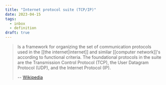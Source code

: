 ```yaml
---
title: "Internet protocol suite (TCP/IP)"
date: 2023-04-15
tags:
  - inbox
  - definition
draft: true
---
```


> Is a framework for organizing the set of communication protocols used in the
> [[the internet|internet]] and similar [[computer network]]'s
> according to functional criteria. The foundational protocols in the suite are
> the Transmission Control Protocol (TCP), the User Datagram Protocol (UDP), and
> the Internet Protocol (IP).
>
> -- [Wikipedia](https://en.wikipedia.org/wiki/Internet_protocol_suite)

